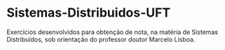 # Sistemas-Distribuidos-UFT
Exercícios desenvolvidos para obtenção de nota, na matéria de Sistemas Distribuídos, sob orientação do professor doutor Marcelo Lisboa.